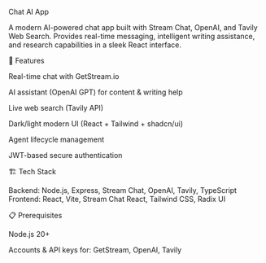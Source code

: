 Chat AI App

A modern AI-powered chat app built with Stream Chat, OpenAI, and Tavily Web Search. Provides real-time messaging, intelligent writing assistance, and research capabilities in a sleek React interface.

🚀 Features

Real-time chat with GetStream.io

AI assistant (OpenAI GPT) for content & writing help

Live web search (Tavily API)

Dark/light modern UI (React + Tailwind + shadcn/ui)

Agent lifecycle management

JWT-based secure authentication

🏗️ Tech Stack

Backend: Node.js, Express, Stream Chat, OpenAI, Tavily, TypeScript
Frontend: React, Vite, Stream Chat React, Tailwind CSS, Radix UI

📋 Prerequisites

Node.js 20+

Accounts & API keys for: GetStream, OpenAI, Tavily